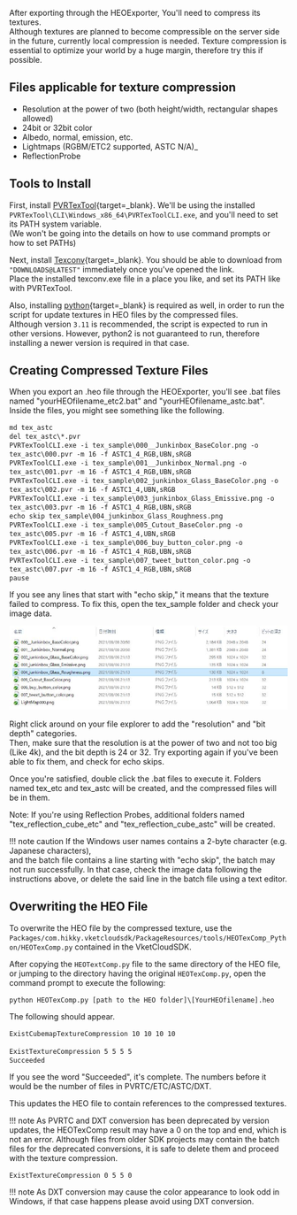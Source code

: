 After exporting through the HEOExporter, You'll need to compress its textures.<br>
Although textures are planned to become compressible on the server side in the future, currently local compression is needed. Texture compression is essential to optimize your world by a huge margin, therefore try this if possible.

## Files applicable for texture compression
- Resolution at the power of two (both height/width, rectangular shapes allowed)
- 24bit or 32bit color
- Albedo, normal, emission, etc.
- Lightmaps (RGBM/ETC2 supported, ASTC N/A)_
- ReflectionProbe

## Tools to Install
First, install [PVRTexTool](https://developer.imaginationtech.com/pvrtextool/){target=_blank}.
We'll be using the installed `PVRTexTool\CLI\Windows_x86_64\PVRTexToolCLI.exe`, and you'll need to set its PATH system variable.<br>
(We won't be going into the details on how to use command prompts or how to set PATHs)

Next, install [Texconv](https://github.com/Microsoft/DirectXTex/wiki/Texconv){target=_blank}.
You should be able to download from `"DOWNLOADS@LATEST"` immediately once you've opened the link.<br>
Place the installed texconv.exe file in a place you like, and set its PATH like with PVRTexTool.

Also, installing [python](https://www.python.org/){target=_blank} is required as well, in order to run the script for update textures in HEO files by the compressed files.<br>
Although version `3.11` is recommended, the script is expected to run in other versions.
However, python2 is not guaranteed to run, therefore installing a newer version is required in that case.

## Creating Compressed Texture Files

When you export an .heo file through the HEOExporter, you'll see .bat files named "yourHEOfilename_etc2.bat" and "yourHEOfilename_astc.bat".<br>
Inside the files, you might see something like the following.

```
md tex_astc
del tex_astc\*.pvr
PVRTexToolCLI.exe -i tex_sample\000__Junkinbox_BaseColor.png -o tex_astc\000.pvr -m 16 -f ASTC1_4_RGB,UBN,sRGB
PVRTexToolCLI.exe -i tex_sample\001__Junkinbox_Normal.png -o tex_astc\001.pvr -m 16 -f ASTC1_4_RGB,UBN,sRGB
PVRTexToolCLI.exe -i tex_sample\002_junkinbox_Glass_BaseColor.png -o tex_astc\002.pvr -m 16 -f ASTC1_4,UBN,sRGB
PVRTexToolCLI.exe -i tex_sample\003_junkinbox_Glass_Emissive.png -o tex_astc\003.pvr -m 16 -f ASTC1_4_RGB,UBN,sRGB
echo skip tex_sample\004_junkinbox_Glass_Roughness.png
PVRTexToolCLI.exe -i tex_sample\005_Cutout_BaseColor.png -o tex_astc\005.pvr -m 16 -f ASTC1_4,UBN,sRGB
PVRTexToolCLI.exe -i tex_sample\006_buy_button_color.png -o tex_astc\006.pvr -m 16 -f ASTC1_4_RGB,UBN,sRGB
PVRTexToolCLI.exe -i tex_sample\007_tweet_button_color.png -o tex_astc\007.pvr -m 16 -f ASTC1_4_RGB,UBN,sRGB
pause
```
If you see any lines that start with "echo skip," it means that the texture failed to compress. To fix this, open the tex_sample folder and check your image data.

![TexSampleFolder](he_image/TexSampleFolder.jpg)

Right click around on your file explorer to add the "resolution" and "bit depth" categories. <br> Then, make sure that the resolution is at the power of two and not too big (Like 4k), and the bit depth is 24 or 32.
Try exporting again if you've been able to fix them, and check for echo skips.

Once you're satisfied, double click the .bat files to execute it. Folders named tex_etc and tex_astc will be created, and the compressed files will be in them.

Note:
If you're using Reflection Probes, additional folders named "tex_reflection_cube_etc" and "tex_reflection_cube_astc" will be created.

!!! note caution
    If the Windows user names contains a 2-byte character (e.g. Japanese characters),   
    and the batch file contains a line starting with "echo skip", the batch may not run successfully. 
    In that case, check the image data following the instructions above, or delete the said line in the batch file using a text editor.

## Overwriting the HEO File

To overwrite the HEO file by the compressed texture, use the `Packages/com.hikky.vketcloudsdk/PackageResources/tools/HEOTexComp_Python/HEOTexComp.py` contained in the VketCloudSDK.

After copying the `HEOTextComp.py` file to the same directory of the HEO file, or jumping to the directory having the original `HEOTexComp.py`, open the command prompt to execute the following:

```
python HEOTexComp.py [path to the HEO folder]\[YourHEOfilename].heo
```

The following should appear.

``````
ExistCubemapTextureCompression 10 10 10 10

ExistTextureCompression 5 5 5 5
Succeeded
``````

If you see the word "Succeeded", it's complete.
The numbers before it would be the number of files in PVRTC/ETC/ASTC/DXT.

This updates the HEO file to contain references to the compressed textures.

!!! note
    As PVRTC and DXT conversion has been deprecated by version updates, the HEOTexComp result may have a 0 on the top and end, which is not an error.
    Although files from older SDK projects may contain the batch files for the deprecated conversions, it is safe to delete them and proceed with the texture compression.

    ExistTextureCompression 0 5 5 0

!!! note
    As DXT conversion may cause the color appearance to look odd in Windows, if that case happens please avoid using DXT conversion.
